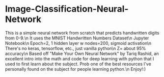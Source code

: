 # Image-Classification-Neural-Network
This is a simple neural network from scratch that predicts handwritten digits from 0-9.\n
It uses the MNIST Handwritten Numbers Dataset\n
Jupyter Notebook\n
Epoch=2, 1 hidden layer w nodes=200, sigmoid activation\n
There's no keras, tensorflow, etc., just vanilla python\n
Z= about 95% accuracy\n
Based off "Make Your Own Neural Network" by Tariq Rashid, an excellent intro into the math and code for deep learning with python that I used to first learn about the subject. Prob one of the best resources I've personally found on the subject for people learning python.\n
Enjoy!:)
